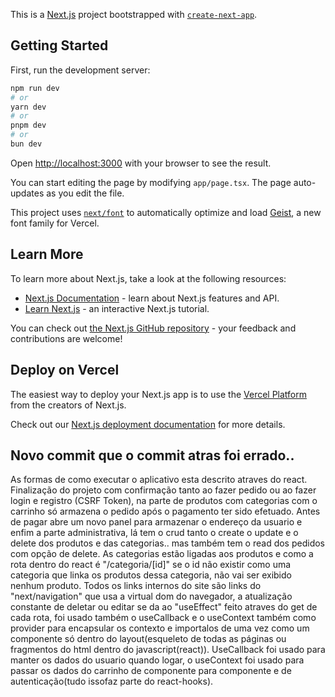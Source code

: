 This is a [Next.js](https://nextjs.org) project bootstrapped with [`create-next-app`](https://nextjs.org/docs/app/api-reference/cli/create-next-app).

## Getting Started

First, run the development server:

```bash
npm run dev
# or
yarn dev
# or
pnpm dev
# or
bun dev
```

Open [http://localhost:3000](http://localhost:3000) with your browser to see the result.

You can start editing the page by modifying `app/page.tsx`. The page auto-updates as you edit the file.

This project uses [`next/font`](https://nextjs.org/docs/app/building-your-application/optimizing/fonts) to automatically optimize and load [Geist](https://vercel.com/font), a new font family for Vercel.

## Learn More

To learn more about Next.js, take a look at the following resources:

- [Next.js Documentation](https://nextjs.org/docs) - learn about Next.js features and API.
- [Learn Next.js](https://nextjs.org/learn) - an interactive Next.js tutorial.

You can check out [the Next.js GitHub repository](https://github.com/vercel/next.js) - your feedback and contributions are welcome!

## Deploy on Vercel

The easiest way to deploy your Next.js app is to use the [Vercel Platform](https://vercel.com/new?utm_medium=default-template&filter=next.js&utm_source=create-next-app&utm_campaign=create-next-app-readme) from the creators of Next.js.

Check out our [Next.js deployment documentation](https://nextjs.org/docs/app/building-your-application/deploying) for more details.


## Novo commit que o commit atras foi errado..

As formas de como executar o aplicativo esta descrito atraves do react.
Finalização do projeto com confirmação tanto ao fazer pedido ou ao fazer login e registro (CSRF Token), na parte de produtos com categorias com o carrinho só armazena o pedido após o pagamento ter sido efetuado. Antes de pagar abre um novo panel para armazenar o endereço da usuario e enfim a parte administrativa, lá tem o crud tanto o create o update e o delete dos produtos e das categorias.. mas também tem o read dos pedidos com opção de delete.
As categorias estão ligadas aos produtos e como a rota dentro do react é "/categoria/[id]" se o id não existir como uma categoria que linka os produtos dessa categoria, não vai ser exibido nenhum produto.
Todos os links internos do site são links do "next/navigation" que usa a virtual dom do navegador, a atualização constante de deletar ou editar se da ao "useEffect" feito atraves do get de cada rota, foi usado também o useCallback e o useContext também como provider para encapsular os contexto e importalos de uma vez como um componente só dentro do layout(esqueleto de todas as páginas ou fragmentos do html dentro do javascript(react)). UseCallback foi usado para manter os dados do usuario quando logar, o useContext foi usado para passar os dados do carrinho de componente para componente e de autenticação(tudo issofaz parte do react-hooks).